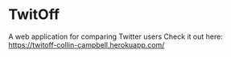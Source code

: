 # TwitOff
A web application for comparing Twitter users
Check it out here:
https://twitoff-collin-campbell.herokuapp.com/
